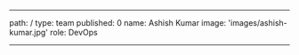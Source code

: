 ---
path: /
type: team
published: 0
name: Ashish Kumar
image: 'images/ashish-kumar.jpg'
role: DevOps

--------------------------------

